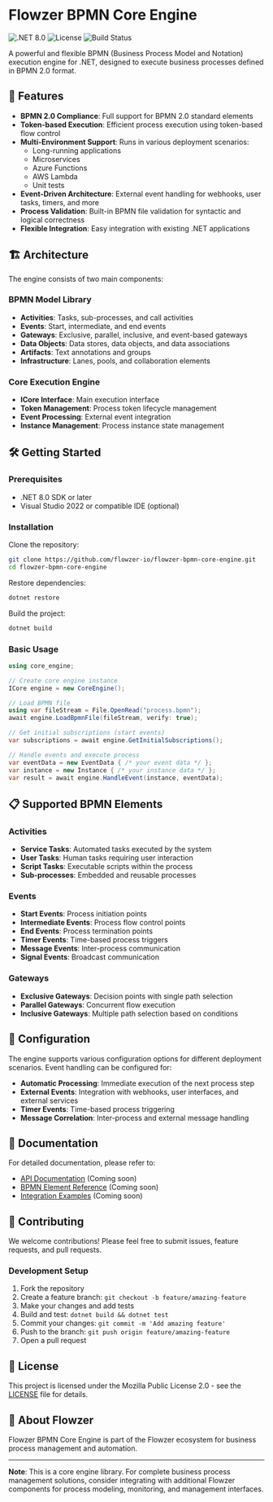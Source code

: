 # Flowzer BPMN Core Engine

![.NET 8.0](https://img.shields.io/badge/.NET-8.0-blue.svg)
![License](https://img.shields.io/badge/license-MPL--2.0-blue.svg)
![Build Status](https://img.shields.io/badge/build-passing-brightgreen.svg)

A powerful and flexible BPMN (Business Process Model and Notation) execution engine for .NET, designed to execute business processes defined in BPMN 2.0 format.

## 🚀 Features

- **BPMN 2.0 Compliance**: Full support for BPMN 2.0 standard elements
- **Token-based Execution**: Efficient process execution using token-based flow control
- **Multi-Environment Support**: Runs in various deployment scenarios:
  - Long-running applications
  - Microservices
  - Azure Functions
  - AWS Lambda
  - Unit tests
- **Event-Driven Architecture**: External event handling for webhooks, user tasks, timers, and more
- **Process Validation**: Built-in BPMN file validation for syntactic and logical correctness
- **Flexible Integration**: Easy integration with existing .NET applications

## 🏗️ Architecture

The engine consists of two main components:

### BPMN Model Library
- **Activities**: Tasks, sub-processes, and call activities
- **Events**: Start, intermediate, and end events
- **Gateways**: Exclusive, parallel, inclusive, and event-based gateways
- **Data Objects**: Data stores, data objects, and data associations
- **Artifacts**: Text annotations and groups
- **Infrastructure**: Lanes, pools, and collaboration elements

### Core Execution Engine
- **ICore Interface**: Main execution interface
- **Token Management**: Process token lifecycle management
- **Event Processing**: External event integration
- **Instance Management**: Process instance state management

## 🛠️ Getting Started

### Prerequisites
- .NET 8.0 SDK or later
- Visual Studio 2022 or compatible IDE (optional)

### Installation

Clone the repository:
```bash
git clone https://github.com/flowzer-io/flowzer-bpmn-core-engine.git
cd flowzer-bpmn-core-engine
```

Restore dependencies:
```bash
dotnet restore
```

Build the project:
```bash
dotnet build
```

### Basic Usage

```csharp
using core_engine;

// Create core engine instance
ICore engine = new CoreEngine();

// Load BPMN file
using var fileStream = File.OpenRead("process.bpmn");
await engine.LoadBpmnFile(fileStream, verify: true);

// Get initial subscriptions (start events)
var subscriptions = await engine.GetInitialSubscriptions();

// Handle events and execute process
var eventData = new EventData { /* your event data */ };
var instance = new Instance { /* your instance data */ };
var result = await engine.HandleEvent(instance, eventData);
```

## 📋 Supported BPMN Elements

### Activities
- **Service Tasks**: Automated tasks executed by the system
- **User Tasks**: Human tasks requiring user interaction
- **Script Tasks**: Executable scripts within the process
- **Sub-processes**: Embedded and reusable processes

### Events
- **Start Events**: Process initiation points
- **Intermediate Events**: Process flow control points
- **End Events**: Process termination points
- **Timer Events**: Time-based process triggers
- **Message Events**: Inter-process communication
- **Signal Events**: Broadcast communication

### Gateways
- **Exclusive Gateways**: Decision points with single path selection
- **Parallel Gateways**: Concurrent flow execution
- **Inclusive Gateways**: Multiple path selection based on conditions

## 🔧 Configuration

The engine supports various configuration options for different deployment scenarios. Event handling can be configured for:

- **Automatic Processing**: Immediate execution of the next process step
- **External Events**: Integration with webhooks, user interfaces, and external services
- **Timer Events**: Time-based process triggering
- **Message Correlation**: Inter-process and external message handling

## 📖 Documentation

For detailed documentation, please refer to:
- [API Documentation](docs/api/) (Coming soon)
- [BPMN Element Reference](docs/bpmn-elements/) (Coming soon)
- [Integration Examples](docs/examples/) (Coming soon)

## 🤝 Contributing

We welcome contributions! Please feel free to submit issues, feature requests, and pull requests.

### Development Setup
1. Fork the repository
2. Create a feature branch: `git checkout -b feature/amazing-feature`
3. Make your changes and add tests
4. Build and test: `dotnet build && dotnet test`
5. Commit your changes: `git commit -m 'Add amazing feature'`
6. Push to the branch: `git push origin feature/amazing-feature`
7. Open a pull request

## 📄 License

This project is licensed under the Mozilla Public License 2.0 - see the [LICENSE](LICENSE) file for details.

## 🏢 About Flowzer

Flowzer BPMN Core Engine is part of the Flowzer ecosystem for business process management and automation.

---

**Note**: This is a core engine library. For complete business process management solutions, consider integrating with additional Flowzer components for process modeling, monitoring, and management interfaces.

